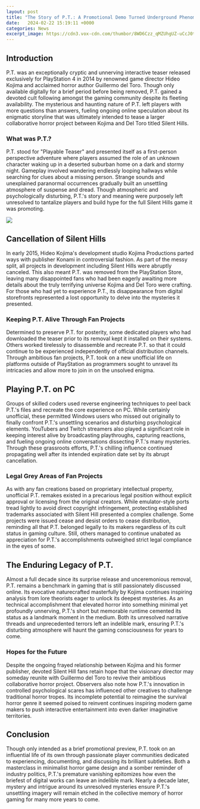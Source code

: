 ```yaml
---
layout: post
title: "The Story of P.T.: A Promotional Demo Turned Underground Phenomenon"
date:   2024-02-22 15:19:11 +0000
categories: News
excerpt_image: https://cdn3.vox-cdn.com/thumbor/8WD6Czz_qMZUhgUZ-uCcJ0tNlR4=/cdn0.vox-cdn.com/uploads/chorus_asset/file/665762/P_T__20140815170332.0.jpg
---
```

## Introduction
P.T. was an exceptionally cryptic and unnerving interactive teaser released exclusively for PlayStation 4 in 2014 by renowned game director Hideo Kojima and acclaimed horror author Guillermo del Toro. Though only available digitally for a brief period before being removed, P.T. gained a devoted cult following amongst the gaming community despite its fleeting availability. The mysterious and haunting nature of P.T. left players with more questions than answers, fueling ongoing online speculation about its enigmatic storyline that was ultimately intended to tease a larger collaborative horror project between Kojima and Del Toro titled Silent Hills.

### What was P.T.?
P.T. stood for "Playable Teaser" and presented itself as a first-person perspective adventure where players assumed the role of an unknown character waking up in a deserted suburban home on a dark and stormy night. Gameplay involved wandering endlessly looping hallways while searching for clues about a missing person. Strange sounds and unexplained paranormal occurrences gradually built an unsettling atmosphere of suspense and dread. Though atmospheric and psychologically disturbing, P.T.'s story and meaning were purposely left unresolved to tantalize players and build hype for the full Silent Hills game it was promoting. 


![](https://cdn3.vox-cdn.com/thumbor/8WD6Czz_qMZUhgUZ-uCcJ0tNlR4=/cdn0.vox-cdn.com/uploads/chorus_asset/file/665762/P_T__20140815170332.0.jpg)
## Cancellation of Silent Hills
In early 2015, Hideo Kojima's development studio Kojima Productions parted ways with publisher Konami in controversial fashion. As part of the messy split, all projects in development including Silent Hills were abruptly canceled. This also meant P.T. was removed from the PlayStation Store, leaving many disappointed fans who had been eagerly awaiting more details about the truly terrifying universe Kojima and Del Toro were crafting. For those who had yet to experience P.T., its disappearance from digital storefronts represented a lost opportunity to delve into the mysteries it presented.

### Keeping P.T. Alive Through Fan Projects
Determined to preserve P.T. for posterity, some dedicated players who had downloaded the teaser prior to its removal kept it installed on their systems. Others worked tirelessly to disassemble and recreate P.T. so that it could continue to be experienced independently of official distribution channels. Through ambitious fan projects, P.T. took on a new unofficial life on platforms outside of PlayStation as programmers sought to unravel its intricacies and allow more to join in on the unsolved enigma.

## Playing P.T. on PC  
Groups of skilled coders used reverse engineering techniques to peel back P.T.'s files and recreate the core experience on PC. While certainly unofficial, these permitted Windows users who missed out originally to finally confront P.T.'s unsettling scenarios and disturbing psychological elements. YouTubers and Twitch streamers also played a significant role in keeping interest alive by broadcasting playthroughs, capturing reactions, and fueling ongoing online conversations dissecting P.T.'s many mysteries. Through these grassroots efforts, P.T.'s chilling influence continued propagating well after its intended expiration date set by its abrupt cancellation.

### Legal Grey Areas of Fan Projects
As with any fan creations based on proprietary intellectual property, unofficial P.T. remakes existed in a precarious legal position without explicit approval or licensing from the original creators. While emulator-style ports tread lightly to avoid direct copyright infringement, protecting established trademarks associated with Silent Hill presented a complex challenge. Some projects were issued cease and desist orders to cease distribution, reminding all that P.T. belonged legally to its makers regardless of its cult status in gaming culture. Still, others managed to continue unabated as appreciation for P.T.'s accomplishments outweighed strict legal compliance in the eyes of some.  

## The Enduring Legacy of P.T.  
Almost a full decade since its surprise release and unceremonious removal, P.T. remains a benchmark in gaming that is still passionately discussed online. Its evocative naturecrafted masterfully by Kojima continues inspiring analysis from lore theorists eager to unlock its deepest mysteries. As an technical accomplishment that elevated horror into something minimal yet profoundly unnerving, P.T.'s short but memorable runtime cemented its status as a landmark moment in the medium. Both its unresolved narrative threads and unprecedented terrors left an indelible mark, ensuring P.T.'s disturbing atmosphere will haunt the gaming consciousness for years to come.

### Hopes for the Future
Despite the ongoing frayed relationship between Kojima and his former publisher, devoted Silent Hill fans retain hope that the visionary director may someday reunite with Guillermo del Toro to revive their ambitious collaborative horror project. Observers also note how P.T.'s innovation in controlled psychological scares has influenced other creatives to challenge traditional horror tropes. Its incomplete potential to reimagine the survival horror genre it seemed poised to reinvent continues inspiring modern game makers to push interactive entertainment into even darker imaginative territories.

## Conclusion  
Though only intended as a brief promotional preview, P.T. took on an influential life of its own through passionate player communities dedicated to experiencing, documenting, and discussing its brilliant subtleties. Both a masterclass in minimalist horror game design and a somber reminder of industry politics, P.T.'s premature vanishing epitomizes how even the briefest of digital works can leave an indelible mark. Nearly a decade later, mystery and intrigue around its unresolved mysteries ensure P.T.'s unsettling imagery will remain etched in the collective memory of horror gaming for many more years to come.